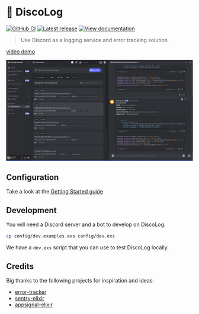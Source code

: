 # 📜 DiscoLog

<a title="GitHub CI" href="https://github.com/mrdotb/disco-log/actions"><img src="https://github.com/mrdotb/disco-log/workflows/Tests/badge.svg" alt="GitHub CI" /></a>
<a title="Latest release" href="https://hex.pm/packages/disco_log"><img src="https://img.shields.io/hexpm/v/disco_log.svg" alt="Latest release" /></a>
<a title="View documentation" href="https://hexdocs.pm/disco_log"><img src="https://img.shields.io/badge/hex.pm-docs-blue.svg" alt="View documentation" /></a>

> Use Discord as a logging service and error tracking solution

[video demo](https://youtu.be/886RByFPI3s)

<img src="https://raw.githubusercontent.com/mrdotb/i/master/disco-log/demo.png" alt="Demo" />

## Configuration

Take a look at the [Getting Started guide](/guides/getting-started.md)

## Development

You will need a Discord server and a bot to develop on DiscoLog.

```bash
cp config/dev.examples.exs config/dev.exs
```

We have a `dev.exs` script that you can use to test DiscoLog locally.

## Credits

Big thanks to the following projects for inspiration and ideas:
- [error-tracker](https://github.com/elixir-error-tracker/error-tracker)
- [sentry-elixir](https://github.com/getsentry/sentry-elixir)
- [appsignal-elixir](https://github.com/appsignal/appsignal-elixir)
